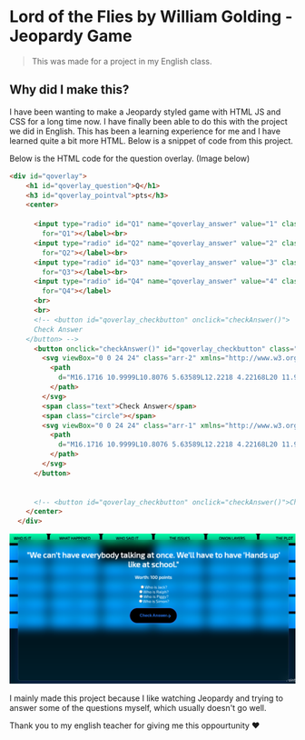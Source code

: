 # Lord of the Flies by William Golding - Jeopardy Game

> This was made for a project in my English class.

## Why did I make this?
I have been wanting to make a Jeopardy styled game with HTML JS and CSS for a long time now. I have finally been able to do this with the project we did in English. This has been a learning experience for me and I have learned quite a bit more HTML. Below is a snippet of code from this project.

Below is the HTML code for the question overlay. (Image below)
```HTML
<div id="qoverlay">
    <h1 id="qoverlay_question">Q</h1>
    <h3 id="qoverlay_pointval">pts</h3>
    <center>

      <input type="radio" id="Q1" name="qoverlay_answer" value="1" class="input"><label id="qoverlay_q1text"
        for="Q1"></label><br>
      <input type="radio" id="Q2" name="qoverlay_answer" value="2" class="input"><label id="qoverlay_q2text"
        for="Q2"></label><br>
      <input type="radio" id="Q3" name="qoverlay_answer" value="3" class="input"><label id="qoverlay_q3text"
        for="Q3"></label><br>
      <input type="radio" id="Q4" name="qoverlay_answer" value="4" class="input"><label id="qoverlay_q4text"
        for="Q4"></label>
      <br>
      <br>
      <!-- <button id="qoverlay_checkbutton" onclick="checkAnswer()">
      Check Answer
    </button> -->
      <button onclick="checkAnswer()" id="qoverlay_checkbutton" class="animated-button">
        <svg viewBox="0 0 24 24" class="arr-2" xmlns="http://www.w3.org/2000/svg">
          <path
            d="M16.1716 10.9999L10.8076 5.63589L12.2218 4.22168L20 11.9999L12.2218 19.778L10.8076 18.3638L16.1716 12.9999H4V10.9999H16.1716Z">
          </path>
        </svg>
        <span class="text">Check Answer</span>
        <span class="circle"></span>
        <svg viewBox="0 0 24 24" class="arr-1" xmlns="http://www.w3.org/2000/svg">
          <path
            d="M16.1716 10.9999L10.8076 5.63589L12.2218 4.22168L20 11.9999L12.2218 19.778L10.8076 18.3638L16.1716 12.9999H4V10.9999H16.1716Z">
          </path>
        </svg>
      </button>


      <!-- <button id="qoverlay_checkbutton" onclick="checkAnswer()">Check</button> -->
    </center>
  </div>
```
![Overlay on the main game saying "We can't have everybody talking at once. We'll have to have 'Hands up' like at school."](image.png)

I mainly made this project because I like watching Jeopardy and trying to answer some of the questions myself, which usually doesn't go well.



Thank you to my english teacher for giving me this oppourtunity ❤